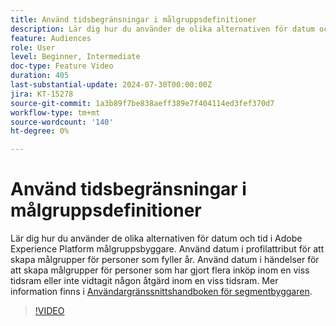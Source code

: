 ```yaml
---
title: Använd tidsbegränsningar i målgruppsdefinitioner
description: Lär dig hur du använder de olika alternativen för datum och tid i Adobe Experience Platform målgruppsbyggare. Använd datum i profilattribut för att skapa målgrupper för personer som fyller år. Använd datum i händelser för att skapa målgrupper för personer som har gjort flera inköp inom en viss tidsram eller inte vidtagit någon åtgärd inom en viss tidsram.
feature: Audiences
role: User
level: Beginner, Intermediate
doc-type: Feature Video
duration: 405
last-substantial-update: 2024-07-30T00:00:00Z
jira: KT-15278
source-git-commit: 1a3b89f7be838aeff389e7f404114ed3fef370d7
workflow-type: tm+mt
source-wordcount: '140'
ht-degree: 0%

---
```



# Använd tidsbegränsningar i målgruppsdefinitioner

Lär dig hur du använder de olika alternativen för datum och tid i Adobe Experience Platform målgruppsbyggare. Använd datum i profilattribut för att skapa målgrupper för personer som fyller år. Använd datum i händelser för att skapa målgrupper för personer som har gjort flera inköp inom en viss tidsram eller inte vidtagit någon åtgärd inom en viss tidsram. Mer information finns i [Användargränssnittshandboken för segmentbyggaren](https://experienceleague.adobe.com/en/docs/experience-platform/segmentation/ui/segment-builder).

>[!VIDEO](https://video.tv.adobe.com/v/3432259/?learn=on)
